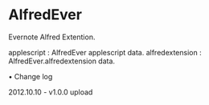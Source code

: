 AlfredEver
==========

Evernote Alfred Extention.

applescript		 : AlfredEver applescript data.
alfredextension  : AlfredEver.alfredextension data.


• Change log

2012.10.10 - v1.0.0 upload